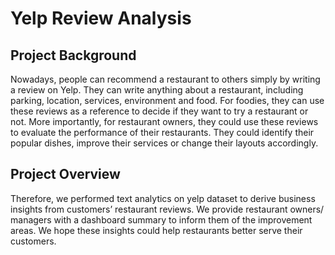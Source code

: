 # Yelp Review Analysis

## Project Background 
Nowadays, people can recommend a restaurant to others simply by writing a review on Yelp. They can write anything about a restaurant, including parking, location, services, environment and food. For foodies, they can use these reviews as a reference to decide if they want to try a restaurant or not. More importantly, for restaurant owners, they could use these reviews to evaluate the performance of their restaurants. They could identify their popular dishes, improve their services or change their layouts accordingly. 

## Project Overview
Therefore, we performed text analytics on yelp dataset to derive business insights from customers’ restaurant reviews. We provide restaurant owners/ managers with a dashboard summary to inform them of the improvement areas. We hope these insights could help restaurants better serve their customers. 


